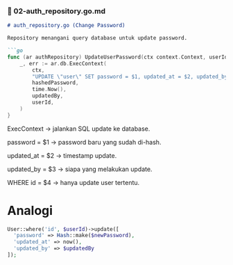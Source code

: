 
### 📄 02-auth_repository.go.md

```markdown
# auth_repository.go (Change Password)

Repository menangani query database untuk update password.

```go
func (ar authRepository) UpdateUserPassword(ctx context.Context, userId string, hashedPassword string, updatedBy string) error {
	_, err := ar.db.ExecContext(
		ctx,
		"UPDATE \"user\" SET password = $1, updated_at = $2, updated_by = $3 WHERE id = $4",
		hashedPassword,
		time.Now(),
		updatedBy,
		userId,
	)
}
```
ExecContext → jalankan SQL update ke database.

password = $1 → password baru yang sudah di-hash.

updated_at = $2 → timestamp update.

updated_by = $3 → siapa yang melakukan update.

WHERE id = $4 → hanya update user tertentu.

# Analogi
```php
User::where('id', $userId)->update([
  'password' => Hash::make($newPassword),
  'updated_at' => now(),
  'updated_by' => $updatedBy
]);
```
